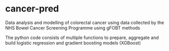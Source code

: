 # cancer-pred
Data analysis and modelling of colorectal cancer using data collected by the NHS Bowel Cancer Screening Programme using gFOBT methods

The python code consists of multiple functions to prepare, aggregate and build logistic regression and gradient boosting models (XGBoost)
